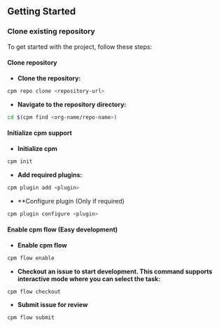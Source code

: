 ## Getting Started

### Clone existing repository

To get started with the project, follow these steps:

#### Clone repository

- **Clone the repository:**
```bash
cpm repo clone <repository-url>
```

- **Navigate to the repository directory:**
```bash
cd $(cpm find <org-name/repo-name>)
```

#### Initialize cpm support

- **Initialize cpm**
```bash
cpm init
```

- **Add required plugins:**
```bash
cpm plugin add <plugin>
```

- **Configure plugin (Only if required)
```bash
cpm plugin configure <plugin>
```

#### Enable cpm flow (Easy development)

- **Enable cpm flow**
```bash
cpm flow enable
```

- **Checkout an issue to start development. This command supports interactive mode where you can select the task:**
```bash
cpm flow checkout
```

- **Submit issue for review**
```bash
cpm flow submit
```